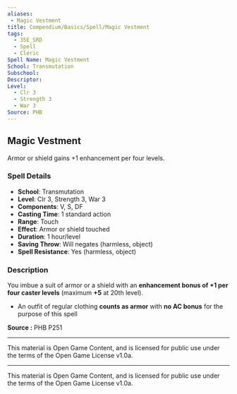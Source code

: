 ```yaml
---
aliases:
 - Magic Vestment
title: Compendium/Basics/Spell/Magic Vestment
tags:  
  - 35E_SRD  
  - Spell  
  - Cleric  
Spell Name: Magic Vestment
School: Transmutation
Subschool: 
Descriptor: 
Level:  
  - Clr 3  
  - Strength 3  
  - War 3  
Source: PHB
---
```


## Magic Vestment

Armor or shield gains +1 enhancement per four levels.

### Spell Details

- **School**: Transmutation  
- **Level**: Clr 3, Strength 3, War 3  
- **Components**: V, S, DF  
- **Casting Time**: 1 standard action  
- **Range**: Touch  
- **Effect**: Armor or shield touched  
- **Duration**: 1 hour/level  
- **Saving Throw**: Will negates (harmless, object)  
- **Spell Resistance**: Yes (harmless, object)  

### Description

You imbue a suit of armor or a shield with an **enhancement bonus of +1 per four caster levels** (maximum **+5** at 20th level).

- An outfit of regular clothing **counts as armor** with **no AC bonus** for the purpose of this spell



**Source :** PHB P251

---

This material is Open Game Content, and is licensed for public use under  
the terms of the Open Game License v1.0a.

---

This material is Open Game Content, and is licensed for public use under the terms of the Open Game License v1.0a.
